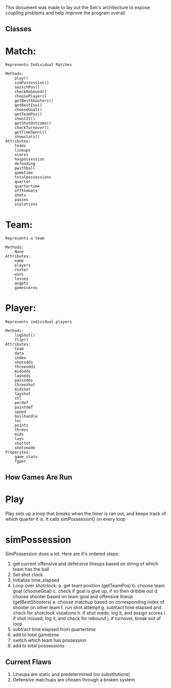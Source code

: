 
This document was made to lay out the Sim's architecture to expose coupling problems and help improve the program overall.

## Classes

# Match:
    Represents Individual Matches

    Methods:
        play()
        simPossession()
        switchPos()
        checkRebound()
        choosePlayer()
        getBestShooters()
        getBestIso()
        chooseGoal()
        getTeamPos()
        shootIt()
        getShotOutcome()
        checkTurnover()
        getTimeSpent()
        showstats()
    Attributes:
        teams
        lineups
        scores
        haspossession
        defending
        pwithball
        gametime
        totalpossessions
        quarter
        quartertime
        offthebats
        shots
        passes
        violations
# Team:
    Represents a team

    Methods:
        None
    Attributes:
        name
        players
        roster
        wins
        losses
        avgpts
        gamescores
# Player:
    Represents individual players

    Methods:
        logShot()
        flip()
    Attributes:
        team
        data
        index
        shotodds
        threeodds
        midodds
        layodds
        passodds
        threeshot
        midshot
        layshot
        stl
        perdef
        paintdef
        speed
        ballhandle
        loc
        points
        threes
        mids
        lays
        shottot
        shotsmade
    Properites:
        game_stats
        fgper

## How Games Are Run

# Play
Play sets up a loop that breaks when the timer is ran out, and keeps track of which quarter it is. It calls simPossession() on every loop

# simPossession
SimPossession does a lot. Here are it's ordered steps:
1. get current offensive and defensive lineups based on string of which team has the ball
2. Set shot clock
3. Initialize time_elapsed
4. Loop over shotclock:
    a. get team position (getTeamPos)
    b. choose team goal (chooseGoal)
    c. check if goal is give up, if so then dribble out
    d. choose shooter based on team goal and offensive lineup (getBestShooters)
    e. choose matchup based on corresponding index of shooter on other team
    f. run shot attempt
    g. subtract time elapsed and check for shotclock violations
    h. if shot made, log it, and assign scores 
    i. if shot missed, log it, and check for rebound
    j. if turnover, break out of loop
5. subtract time elapsed from quartertime
6. add to total gametime
7. switch which team has possession
8. add to total possessions

## Current Flaws
1. Lineups are static and predetermined (no substitutions)
2. Defensive matchups are chosen through a broken system